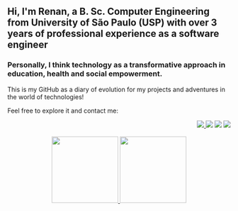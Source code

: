 ## Hi, I'm Renan, a B. Sc. Computer Engineering from University of São Paulo (USP) with over 3 years of professional experience as a software engineer 
### Personally, I think technology as a transformative approach in education, health and social empowerment.

This is my GitHub as a diary of evolution for my projects and adventures in the world of technologies! 

Feel free to explore it and contact me:

 
<div align="right"> 
  <a href="https://github.com/RenanPeres">
    <img src="https://img.icons8.com/material-sharp/24/000000/book.png"/>
  <a href = "mailto:renanperes99@alumni.usp.br" target="_blank">
    <img src="https://img.shields.io/badge/-Gmail-%23333?style=for-the-badge&logo=gmail&logoColor=white" target="_blank"></a>
  <a href="https://www.linkedin.com/in/renan-peres-martins/" target="_blank">
    <img src="https://img.shields.io/badge/-LinkedIn-%230077B5?style=for-the-badge&logo=linkedin&logoColor=white" target="_blank"></a> 
  <a href="https://huggingface.co/renanperes/" target="_blank">
    <img src="https://img.shields.io/badge/-Hugging%20Face-%230A0A0A?style=for-the-badge&logo=huggingface&logoColor=yellow" target="_blank"></a> 
</div>

<br>

<!--
![Your GitHub stats](https://github-readme-stats.vercel.app/api/top-langs/?username=RenanPeres&layout=compact&langs_count=7&theme=radical)
![Your GitHub stats](https://github-readme-stats.vercel.app/api?username=RenanPeres&show_icons=true&theme=radical&hide=stars,prs&include_all_commits=true&count_private=true)
![Readme Card](https://github-readme-stats.vercel.app/api/pin/?username=RenanPeres&repo=university-projects) -->

<div align="center">
  <a href="https://github.com/RenanPeres">
   <img height="150em" src="https://github-readme-stats.vercel.app/api/top-langs/?username=RenanPeres&langs_count=4&layout=compact&theme=radical"/>
   <img height="150em" src="https://github-readme-stats.vercel.app/api?username=RenanPeres&show_icons=true&theme=radical&include_all_commits=true&count_private=true&hide=stars,prs"/>
</div>
